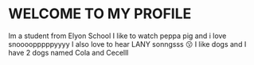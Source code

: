 <h1>WELCOME TO MY PROFILE</h1>
<p1>Im a student from Elyon School</p1>
<p2>I like to watch peppa pig and i love snoooopppppyyyy</p2>
<p3> I also love to hear LANY sonngsss 😗</p3>
<p4> I like dogs and I have 2 dogs named Cola and Cecelll</p4>

